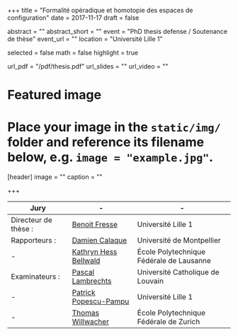 +++
title = "Formalité opéradique et homotopie des espaces de configuration"
date = 2017-11-17
draft = false

abstract = ""
abstract_short = ""
event = "PhD thesis defense / Soutenance de thèse"
event_url = ""
location = "Université Lille 1"

selected = false
math = false
highlight = true

url_pdf = "/pdf/thesis.pdf"
url_slides = ""
url_video = ""

# Featured image
# Place your image in the `static/img/` folder and reference its filename below, e.g. `image = "example.jpg"`.
[header]
image = ""
caption = ""

+++

Jury | - | -
---|---|---
Directeur de thèse : | [Benoit Fresse](https://math.univ-lille1.fr/~fresse/)         | Université Lille 1
Rapporteurs :        | [Damien Calaque](http://www.math.univ-montp2.fr/~calaque/)        | Université de Montpellier
-                    | [Kathryn Hess Bellwald](http://hessbellwald-lab.epfl.ch/HessBellwald) | École Polytechnique Fédérale de Lausanne
Examinateurs :       | [Pascal Lambrechts](https://uclouvain.be/fr/repertoires/pascal.lambrechts)     | Université Catholique de Louvain
-                    | [Patrick Popescu-Pampu](http://math.univ-lille1.fr/~popescu/) | Université Lille 1
-                    | [Thomas Willwacher](https://people.math.ethz.ch/~wilthoma/)     | École Polytechnique Fédérale de Zurich
